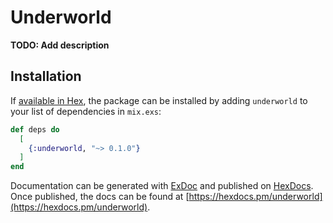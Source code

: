 # Underworld

**TODO: Add description**

## Installation

If [available in Hex](https://hex.pm/docs/publish), the package can be installed
by adding `underworld` to your list of dependencies in `mix.exs`:

```elixir
def deps do
  [
    {:underworld, "~> 0.1.0"}
  ]
end
```

Documentation can be generated with [ExDoc](https://github.com/elixir-lang/ex_doc)
and published on [HexDocs](https://hexdocs.pm). Once published, the docs can
be found at [https://hexdocs.pm/underworld](https://hexdocs.pm/underworld).

